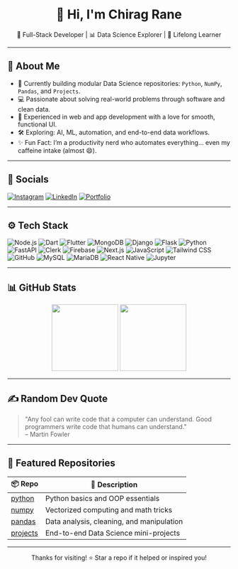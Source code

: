 <h1 align="center">👋 Hi, I'm Chirag Rane</h1>
<p align="center">🚀 Full-Stack Developer | 📊 Data Science Explorer | 🧠 Lifelong Learner</p>

---

## 🐍 About Me

- 🔭 Currently building modular Data Science repositories: `Python`, `NumPy`, `Pandas`, and `Projects`.
- 💻 Passionate about solving real-world problems through software and clean data.
- 📱 Experienced in web and app development with a love for smooth, functional UI.
- 🛠 Exploring: AI, ML, automation, and end-to-end data workflows.
- ✨ Fun Fact: I’m a productivity nerd who automates everything... even my caffeine intake (almost 😄).

---

## 📲 Socials

[![Instagram](https://img.shields.io/badge/Instagram-%23E4405F.svg?style=for-the-badge&logo=instagram&logoColor=white)](https://www.instagram.com/chiragrane04/)
[![LinkedIn](https://img.shields.io/badge/LinkedIn-%230077B5.svg?style=for-the-badge&logo=linkedin&logoColor=white)](https://www.linkedin.com/in/chirag-rane-2a7ba5270/)
[![Portfolio](https://img.shields.io/badge/Portfolio-Coming_Soon-blue)](#)<!-- optional -->

---

## ⚙️ Tech Stack

![Node.js](https://img.shields.io/badge/Node.js-339933?style=for-the-badge&logo=nodedotjs&logoColor=white)
![Dart](https://img.shields.io/badge/Dart-0175C2?style=for-the-badge&logo=dart&logoColor=white)
![Flutter](https://img.shields.io/badge/Flutter-02569B?style=for-the-badge&logo=flutter&logoColor=white)
![MongoDB](https://img.shields.io/badge/MongoDB-47A248?style=for-the-badge&logo=mongodb&logoColor=white)
![Django](https://img.shields.io/badge/Django-092E20?style=for-the-badge&logo=django&logoColor=white)
![Flask](https://img.shields.io/badge/Flask-000000?style=for-the-badge&logo=flask&logoColor=white)
![Python](https://img.shields.io/badge/Python-3776AB?style=for-the-badge&logo=python&logoColor=white)
![FastAPI](https://img.shields.io/badge/FastAPI-009688?style=for-the-badge&logo=fastapi&logoColor=white)
![Clerk](https://img.shields.io/badge/Clerk-3E1E50?style=for-the-badge&logo=clerk&logoColor=white)
![Firebase](https://img.shields.io/badge/Firebase-FFCA28?style=for-the-badge&logo=firebase&logoColor=black)
![Next.js](https://img.shields.io/badge/Next.js-000000?style=for-the-badge&logo=nextdotjs&logoColor=white)
![JavaScript](https://img.shields.io/badge/JavaScript-F7DF1E?style=for-the-badge&logo=javascript&logoColor=black)
![Tailwind CSS](https://img.shields.io/badge/Tailwind_CSS-06B6D4?style=for-the-badge&logo=tailwindcss&logoColor=white)
![GitHub](https://img.shields.io/badge/GitHub-181717?style=for-the-badge&logo=github&logoColor=white)
![MySQL](https://img.shields.io/badge/MySQL-4479A1?style=for-the-badge&logo=mysql&logoColor=white)
![MariaDB](https://img.shields.io/badge/MariaDB-003545?style=for-the-badge&logo=mariadb&logoColor=white)
![React Native](https://img.shields.io/badge/React_Native-20232A?style=for-the-badge&logo=react&logoColor=61DAFB)
![Jupyter](https://img.shields.io/badge/Jupyter-Notebook-orange?style=for-the-badge&logo=Jupyter&logoColor=white)


---

## 📊 GitHub Stats

<!-- GitHub stats with streak and language usage -->
<div align="center">
  <img height="150em" src="https://github-readme-stats.vercel.app/api?username=heychirag-ds&show_icons=true&theme=tokyonight" />
  <img height="150em" src="https://github-readme-stats.vercel.app/api/top-langs/?username=heychirag-ds&layout=compact&theme=tokyonight" />
</div>

---

## ✍️ Random Dev Quote

> "Any fool can write code that a computer can understand. Good programmers write code that humans can understand."  
> – Martin Fowler

---

## 🧩 Featured Repositories

| 📦 Repo | 📌 Description |
|--------|----------------|
| [python](https://github.com/heychirag-ds/Python.git) | Python basics and OOP essentials |
| [numpy](https://github.com/heychirag-ds/Numpy.git) | Vectorized computing and math tricks |
| [pandas](https://github.com/heychirag-ds/Pandas.git) | Data analysis, cleaning, and manipulation |
| [projects](https://github.com/heychirag-ds/Projects.git) | End-to-end Data Science mini-projects |

---

<p align="center">
  Thanks for visiting! ⭐ Star a repo if it helped or inspired you!
</p>
